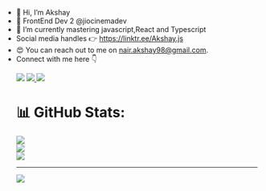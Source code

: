 - 👋 Hi, I’m Akshay 
- 👀 FrontEnd Dev 2 @jiocinemadev
- 🌱 I’m currently mastering javascript,React and Typescript
- Social media handles 👉 https://linktr.ee/Akshay.js
- 😍 You can reach out to me on nair.akshay98@gmail.com.
- Connect with me here 👇
<ul>
<a href="https://twitter.com/Kshy_nair"><img src="https://img.shields.io/badge/Twitter-1DA1F2?style=for-the-badge&logo=twitter&logoColor=white"/></a>
  <a href="https://www.linkedin.com/in/akshay-nair-a70b2b1b0/"> <img src="https://img.shields.io/badge/LinkedIn-0077B5?style=for-the-badge&logo=linkedin&logoColor=white"/> </a>  <a href="https://hashnode.com/@akshaay98"> <img src="https://img.shields.io/badge/Hashnode-2962FF?style=for-the-badge&logo=hashnode&logoColor=white"/> </a>



# 📊 GitHub Stats:
![](https://github-readme-stats.vercel.app/api?username=akshaay9&theme=dark&hide_border=false&include_all_commits=true&count_private=true)<br/>
![](https://github-readme-streak-stats.herokuapp.com/?user=akshaay9&theme=dark&hide_border=false)<br/>
![](https://github-readme-stats.vercel.app/api/top-langs/?username=akshaay9&theme=dark&hide_border=false&include_all_commits=true&count_private=true&layout=compact)

---
[![](https://visitcount.itsvg.in/api?id=akshaay9&icon=0&color=0)](https://visitcount.itsvg.in)

<!-- Proudly created with GPRM ( https://gprm.itsvg.in ) -->

